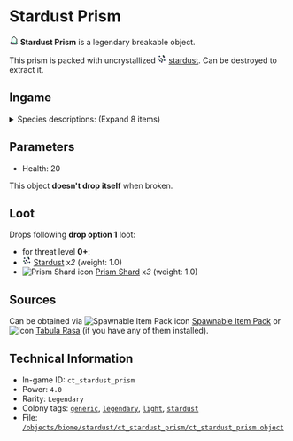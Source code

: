 # Stardust Prism

<img src="https://raw.githubusercontent.com/Ceterai/Enternia/main/objects/biome/stardust/ct_stardust_prism/icon.png" alt="Stardust Prism icon" loading="lazy" width="auto" height="16px"/> **Stardust Prism** is a legendary breakable object.

This prism is packed with uncrystallized <img src="https://raw.githubusercontent.com/Ceterai/Enternia/main/items/generic/crafting/ct_stardust.png" alt="Stardust icon" loading="lazy" width="auto" height="16px"/> [stardust](https://ceterai.github.io/MyEnternia/Wiki/Stardust). Can be destroyed to extract it.

## Ingame

<details markdown="1"><summary>Species descriptions: (Expand 8 items)</summary>

- Alta: That large prism in the middle contains pure stardust. I can just break it to get it.
- Apex: Light is refracted as it passes through this prism.
- Avian: This crystal refracts light into pretty patterns.
- Floran: Colours burssst out of this rock. Makes Floran curious.
- Glitch: Bewildered. I find these prism rocks to be quite mesmerising.
- Human: These rocks are responsible for the impressive light show.
- Hylotl: Prisms are a true wonder of the natural world.
- Novakid: I enjoy a good light show!

</details>

## Parameters

- Health: 20

This object **doesn't drop itself** when broken.

## Loot

Drops following **drop option 1** loot:

- for threat level **0+**:
- <img src="https://raw.githubusercontent.com/Ceterai/Enternia/main/items/generic/crafting/ct_stardust.png" alt="Stardust icon" loading="lazy" width="auto" height="16px"/> [Stardust](https://ceterai.github.io/MyEnternia/Wiki/Stardust) x*2* (weight: 1.0)
- <img src="https://starbounder.org/mediawiki/images/c/c0/Prism_Shard.png" alt="Prism Shard icon" loading="lazy" width="10px" height="10px"/> [Prism Shard](https://starbounder.org/Prism_Shard) x*3* (weight: 1.0)

## Sources

Can be obtained via <img src="https://raw.githubusercontent.com/Silverfeelin/Starbound-SpawnableItemPack/master/interface/sip/iconSmall.png" alt="Spawnable Item Pack icon" width="18" height="14"/> [Spawnable Item Pack](https://steamcommunity.com/sharedfiles/filedetails/?id=733665104) or <img src="https://steamuserimages-a.akamaihd.net/ugc/263843960696222713/3EC9A7C005541F7D577EBCB8C5736B4EFC9973D6/" alt="icon" width="8" height="12"/> [Tabula Rasa](https://community.playstarbound.com/resources/the-tabula-rasa.3222/) (if you have any of them installed).

## Technical Information

- In-game ID: `ct_stardust_prism`
- Power: `4.0`
- Rarity: `Legendary`
- Colony tags: [`generic`](https://ceterai.github.io/MyEnternia/Wiki/Tags/Generic), [`legendary`](https://ceterai.github.io/MyEnternia/Wiki/Tags/Legendary), [`light`](https://ceterai.github.io/MyEnternia/Wiki/Tags/Light), [`stardust`](https://ceterai.github.io/MyEnternia/Wiki/Tags/Stardust)
- File: [`/objects/biome/stardust/ct_stardust_prism/ct_stardust_prism.object`](https://github.com/Ceterai/Enternia/blob/main/objects/biome/stardust/ct_stardust_prism/ct_stardust_prism.object)
